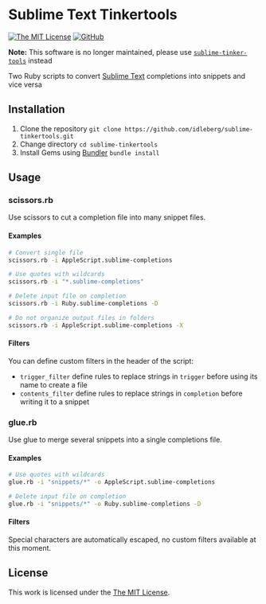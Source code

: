 # Sublime Text Tinkertools

[![The MIT License](https://img.shields.io/badge/license-MIT-orange.svg?style=flat-square)](http://opensource.org/licenses/MIT)
[![GitHub](https://img.shields.io/github/release/idleberg/sublime-tinkertools.svg?style=flat-square)](https://github.com/idleberg/sublime-tinkertools/releases)

**Note:** This software is no longer maintained, please use [`sublime-tinker-tools`](https://www.npmjs.com/package/sublime-tinker-tools) instead

Two Ruby scripts to convert [Sublime Text](http://www.sublimetext.com/) completions into snippets and vice versa

## Installation

1. Clone the repository `git clone https://github.com/idleberg/sublime-tinkertools.git`
2. Change directory `cd sublime-tinkertools`
3. Install Gems using [Bundler](http://bundler.io/) `bundle install`

## Usage

### scissors.rb

Use scissors to cut a completion file into many snippet files.

#### Examples

```bash
# Convert single file
scissors.rb -i AppleScript.sublime-completions

# Use quotes with wildcards
scissors.rb -i "*.sublime-completions"

# Delete input file on completion
scissors.rb -i Ruby.sublime-completions -D

# Do not organize output files in folders
scissors.rb -i AppleScript.sublime-completions -X
```

#### Filters

You can define custom filters in the header of the script:

* `trigger_filter` define rules to replace strings in `trigger` before using its name to create a file
* `contents_filter` define rules to replace strings in `completion` before writing it to a snippet

### glue.rb

Use glue to merge several snippets into a single completions file.

#### Examples

```bash
# Use quotes with wildcards
glue.rb -i "snippets/*" -o AppleScript.sublime-completions

# Delete input file on completion
glue.rb -i "snippets/*" -o Ruby.sublime-completions -D
```

#### Filters

Special characters are automatically escaped, no custom filters available at this moment.

## License

This work is licensed under the [The MIT License](LICENSE).
